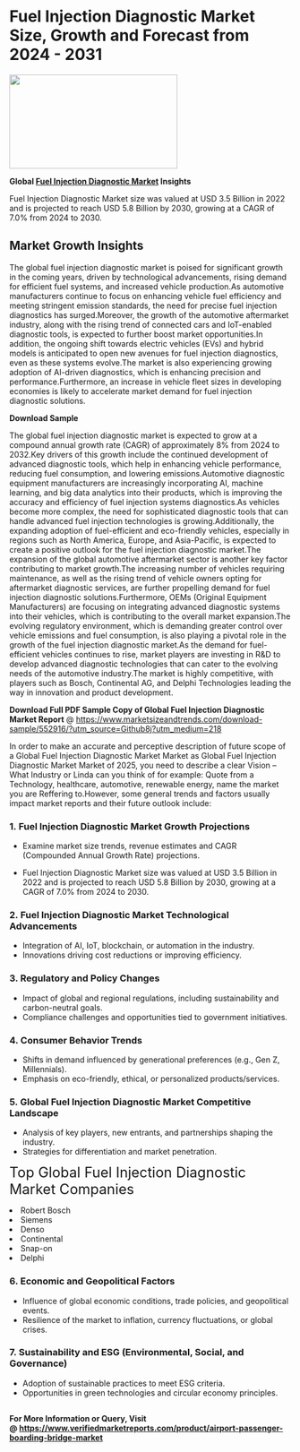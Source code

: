 <H1>Fuel Injection Diagnostic Market Size, Growth and Forecast from 2024 - 2031</H1><img class="aligncenter size-medium wp-image-584254" src="https://thirdeyenews.in/wp-content/uploads/2024/09/Global-Market-Research-300x168.jpeg" alt="" width="300" height="168" /><p><strong>Global&nbsp;<a href="https://www.marketsizeandtrends.com/download-sample/552916/?utm_source=Github8j?utm_medium=218">Fuel Injection Diagnostic Market</a> Insights</strong></p><p>Fuel Injection Diagnostic Market size was valued at USD 3.5 Billion in 2022 and is projected to reach USD 5.8 Billion by 2030, growing at a CAGR of 7.0% from 2024 to 2030.</p><p><h2>Market Growth Insights</h2> <p>The global fuel injection diagnostic market is poised for significant growth in the coming years, driven by technological advancements, rising demand for efficient fuel systems, and increased vehicle production.As automotive manufacturers continue to focus on enhancing vehicle fuel efficiency and meeting stringent emission standards, the need for precise fuel injection diagnostics has surged.Moreover, the growth of the automotive aftermarket industry, along with the rising trend of connected cars and IoT-enabled diagnostic tools, is expected to further boost market opportunities.In addition, the ongoing shift towards electric vehicles (EVs) and hybrid models is anticipated to open new avenues for fuel injection diagnostics, even as these systems evolve.The market is also experiencing growing adoption of AI-driven diagnostics, which is enhancing precision and performance.Furthermore, an increase in vehicle fleet sizes in developing economies is likely to accelerate market demand for fuel injection diagnostic solutions.</p> <p><strong>Download Sample</strong></p> <p>The global fuel injection diagnostic market is expected to grow at a compound annual growth rate (CAGR) of approximately 8% from 2024 to 2032.Key drivers of this growth include the continued development of advanced diagnostic tools, which help in enhancing vehicle performance, reducing fuel consumption, and lowering emissions.Automotive diagnostic equipment manufacturers are increasingly incorporating AI, machine learning, and big data analytics into their products, which is improving the accuracy and efficiency of fuel injection systems diagnostics.As vehicles become more complex, the need for sophisticated diagnostic tools that can handle advanced fuel injection technologies is growing.Additionally, the expanding adoption of fuel-efficient and eco-friendly vehicles, especially in regions such as North America, Europe, and Asia-Pacific, is expected to create a positive outlook for the fuel injection diagnostic market.The expansion of the global automotive aftermarket sector is another key factor contributing to market growth.The increasing number of vehicles requiring maintenance, as well as the rising trend of vehicle owners opting for aftermarket diagnostic services, are further propelling demand for fuel injection diagnostic solutions.Furthermore, OEMs (Original Equipment Manufacturers) are focusing on integrating advanced diagnostic systems into their vehicles, which is contributing to the overall market expansion.The evolving regulatory environment, which is demanding greater control over vehicle emissions and fuel consumption, is also playing a pivotal role in the growth of the fuel injection diagnostic market.As the demand for fuel-efficient vehicles continues to rise, market players are investing in R&D to develop advanced diagnostic technologies that can cater to the evolving needs of the automotive industry.The market is highly competitive, with players such as Bosch, Continental AG, and Delphi Technologies leading the way in innovation and product development.<p><span class=""><strong>Download Full PDF Sample Copy of Global Fuel Injection Diagnostic Market Report</strong> @ <a href="https://www.marketsizeandtrends.com/download-sample/552916/?utm_source=Github8j?utm_medium=218" target="_blank">https://www.marketsizeandtrends.com/download-sample/552916/?utm_source=Github8j?utm_medium=218</a></span></p><p>In order to make an accurate and perceptive description of future scope of a Global&nbsp;Fuel Injection Diagnostic Market Market as Global&nbsp;Fuel Injection Diagnostic Market Market of 2025, you need to describe a clear Vision &ndash; What Industry or Linda can you think of for example: Quote from a Technology, healthcare, automotive, renewable energy, name the market you are Reffering to.However, some general trends and factors usually impact market reports and their future outlook include:</p><h3>1.&nbsp;<strong>Fuel Injection Diagnostic Market Growth Projections</strong></h3><ul><li>Examine market size trends, revenue estimates and CAGR (Compounded Annual Growth Rate) projections.</li><li><p>Fuel Injection Diagnostic Market size was valued at USD 3.5 Billion in 2022 and is projected to reach USD 5.8 Billion by 2030, growing at a CAGR of 7.0% from 2024 to 2030.</p></li></ul><h3>2.&nbsp;<strong>Fuel Injection Diagnostic Market Technological Advancements</strong></h3><ul><li>Integration of AI, IoT, blockchain, or automation in the industry.</li><li>Innovations driving cost reductions or improving efficiency.</li></ul><h3>3.&nbsp;<strong>Regulatory and Policy Changes</strong></h3><ul><li>Impact of global and regional regulations, including sustainability and carbon-neutral goals.</li><li>Compliance challenges and opportunities tied to government initiatives.</li></ul><h3>4.&nbsp;<strong>Consumer Behavior Trends</strong></h3><ul><li>Shifts in demand influenced by generational preferences (e.g., Gen Z, Millennials).</li><li>Emphasis on eco-friendly, ethical, or personalized products/services.</li></ul><h3>5.&nbsp;<strong>Global Fuel Injection Diagnostic Market Competitive Landscape</strong></h3><ul><li>Analysis of key players, new entrants, and partnerships shaping the industry.</li><li>Strategies for differentiation and market penetration.</li></ul><p data-pm-slice="1 1 []"><span style="color: inherit; font-family: inherit; font-size: 25px;">Top Global Fuel Injection Diagnostic Market Companies</span></p><div class="" data-test-id=""><p><li>Robert Bosch</li><li> Siemens</li><li> Denso</li><li> Continental</li><li> Snap-on</li><li> Delphi</li></p></div><h3>6.&nbsp;<strong>Economic and Geopolitical Factors</strong></h3><ul><li>Influence of global economic conditions, trade policies, and geopolitical events.</li><li>Resilience of the market to inflation, currency fluctuations, or global crises.</li></ul><h3>7.&nbsp;<strong>Sustainability and ESG (Environmental, Social, and Governance)</strong></h3><ul><li>Adoption of sustainable practices to meet ESG criteria.</li><li>Opportunities in green technologies and circular economy principles.</li></ul><h2><strong style="font-size: 14px;">For More Information or Query, Visit @&nbsp;</strong><a style="background-color: #ffffff; font-size: 14px;" href="https://www.marketsizeandtrends.com/report/fuel-injection-diagnostic-market/" target="_blank">https://www.verifiedmarketreports.com/product/airport-passenger-boarding-bridge-market</a></h2>